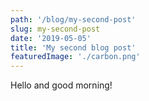 ```yaml
---
path: '/blog/my-second-post'
slug: my-second-post
date: '2019-05-05'
title: 'My second blog post'
featuredImage: './carbon.png'
---
```


Hello and good morning!

